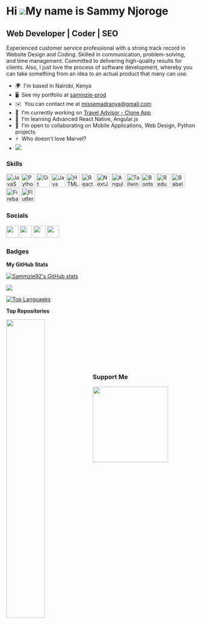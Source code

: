 Hi ![](https://user-images.githubusercontent.com/18350557/176309783-0785949b-9127-417c-8b55-ab5a4333674e.gif)My name is Sammy Njoroge
=====================================================================================================================================

Web Developer | Coder | SEO
---------------------------

Experienced customer service professional with a strong track record in Website Design and Coding. Skilled in communication, problem-solving, and time management. Committed to delivering high-quality results for clients. Also, I just love the process of software development, whereby you can take something from an idea to an actual product that many can use.

*   🌍  I'm based in Nairobi, Kenya
*   🖥️  See my portfolio at [sammzie-prod](http://sammzie-prod.com)
*   ✉️  You can contact me at [missemadranya@gmail.com](mailto:missemadranya@gmail.com)
*   🚀  I'm currently working on [Travel Advisor - Clone App](http://exp://exp.host/@sammzie_90/TravelBug?release-channel=default)
*   🧠  I'm learning Advanced React Native, Angular.js
*   🤝  I'm open to collaborating on Mobile Applications, Web Design, Python projects
*   ⚡  Who doesn't love Marvel?
*   <a href="https://www.twitter.com/missemadranya" target="_blank" rel="noreferrer"><img
                  src="https://img.shields.io/twitter/follow/missemadranya?logo=twitter&style=for-the-badge&color=0891b2&labelColor=1c1917"
                /></a>
  ### Skills 
<p align="left">
<a href="https://developer.mozilla.org/en-US/docs/Web/JavaScript" target="_blank" rel="noreferrer"><img src="https://raw.githubusercontent.com/danielcranney/readme-generator/main/public/icons/skills/javascript-colored.svg" width="36" height="36" alt="JavaScript" /></a>
<a href="https://www.python.org/" target="_blank" rel="noreferrer"><img src="https://raw.githubusercontent.com/danielcranney/readme-generator/main/public/icons/skills/python-colored.svg" width="36" height="36" alt="Python" /></a>
<a href="https://git-scm.com/" target="_blank" rel="noreferrer"><img src="https://raw.githubusercontent.com/danielcranney/readme-generator/main/public/icons/skills/git-colored.svg" width="36" height="36" alt="Git" /></a>
<a href="https://www.oracle.com/java/" target="_blank" rel="noreferrer"><img src="https://raw.githubusercontent.com/danielcranney/readme-generator/main/public/icons/skills/java-colored.svg" width="36" height="36" alt="Java" /></a>
<a href="https://developer.mozilla.org/en-US/docs/Glossary/HTML5" target="_blank" rel="noreferrer"><img src="https://raw.githubusercontent.com/danielcranney/readme-generator/main/public/icons/skills/html5-colored.svg" width="36" height="36" alt="HTML5" /></a>
<a href="https://reactjs.org/" target="_blank" rel="noreferrer"><img src="https://raw.githubusercontent.com/danielcranney/readme-generator/main/public/icons/skills/react-colored.svg" width="36" height="36" alt="React" /></a>
<a href="https://nextjs.org/docs" target="_blank" rel="noreferrer"><img src="https://raw.githubusercontent.com/danielcranney/readme-generator/main/public/icons/skills/nextjs-colored.svg" width="36" height="36" alt="NextJs" /></a>
<a href="https://angular.io/" target="_blank" rel="noreferrer"><img src="https://raw.githubusercontent.com/danielcranney/readme-generator/main/public/icons/skills/angularjs-colored.svg" width="36" height="36" alt="Angular" /></a>
<a href="https://tailwindcss.com/" target="_blank" rel="noreferrer"><img src="https://raw.githubusercontent.com/danielcranney/readme-generator/main/public/icons/skills/tailwindcss-colored.svg" width="36" height="36" alt="TailwindCSS" /></a>
<a href="https://getbootstrap.com/" target="_blank" rel="noreferrer"><img src="https://raw.githubusercontent.com/danielcranney/readme-generator/main/public/icons/skills/bootstrap-colored.svg" width="36" height="36" alt="Bootstrap" /></a>
<a href="https://redux.js.org/" target="_blank" rel="noreferrer"><img src="https://raw.githubusercontent.com/danielcranney/readme-generator/main/public/icons/skills/redux-colored.svg" width="36" height="36" alt="Redux" /></a>
<a href="https://babeljs.io/" target="_blank" rel="noreferrer"><img src="https://raw.githubusercontent.com/danielcranney/readme-generator/main/public/icons/skills/babel-colored.svg" width="36" height="36" alt="Babel" /></a>
<a href="https://firebase.google.com/" target="_blank" rel="noreferrer"><img src="https://raw.githubusercontent.com/danielcranney/readme-generator/main/public/icons/skills/firebase-colored.svg" width="36" height="36" alt="Firebase" /></a>
<a href="https://flutter.dev/" target="_blank" rel="noreferrer"><img src="https://raw.githubusercontent.com/danielcranney/readme-generator/main/public/icons/skills/flutter-colored.svg" width="36" height="36" alt="Flutter" /></a>
</p>


### Socials

<p align="left"> <a href="https://www.dribbble.com/sammzie92" target="_blank" rel="noreferrer"><img src="https://raw.githubusercontent.com/danielcranney/readme-generator/main/public/icons/socials/dribbble.svg" width="32" height="32" /></a> <a href="https://www.github.com/Sammzie92" target="_blank" rel="noreferrer"><img src="https://raw.githubusercontent.com/danielcranney/readme-generator/main/public/icons/socials/github.svg" width="32" height="32" /></a> <a href="https://www.linkedin.com/in/sammzie-njoro-992b26a3/" target="_blank" rel="noreferrer"><img src="https://raw.githubusercontent.com/danielcranney/readme-generator/main/public/icons/socials/linkedin.svg" width="32" height="32" /></a> <a href="https://www.twitter.com/missemadranya" target="_blank" rel="noreferrer"><img src="https://raw.githubusercontent.com/danielcranney/readme-generator/main/public/icons/socials/twitter.svg" width="32" height="32" /></a></p>

### Badges

<b>My GitHub Stats</b>

<a href="http://www.github.com/Sammzie92"><img src="https://github-readme-stats.vercel.app/api?username=Sammzie92&show_icons=true&hide=prs,issues,contribs&count_private=true&title_color=0891b2&text_color=ffffff&icon_color=64748b&bg_color=1e3a8a&hide_border=true&show_icons=true" alt="Sammzie92's GitHub stats" /></a>

<a href="http://www.github.com/Sammzie92"><img src="https://github-readme-streak-stats.herokuapp.com/?user=Sammzie92&stroke=ffffff&background=1e3a8a&ring=0891b2&fire=0891b2&currStreakNum=ffffff&currStreakLabel=0891b2&sideNums=ffffff&sideLabels=ffffff&dates=ffffff&hide_border=true" /></a>

<a href="https://github.com/Sammzie92" align="left"><img src="https://github-readme-stats.vercel.app/api/top-langs/?username=Sammzie92&langs_count=10&title_color=0891b2&text_color=ffffff&icon_color=64748b&bg_color=1e3a8a&hide_border=true&locale=en&custom_title=Top%20%Languages" alt="Top Languages" /></a>

<b>Top Repositories</b>

<div width="100%" align="center"><a href="https://github.com/Sammzie92/TravelBug" align="left"><img align="left" width="45%" src="https://github-readme-stats.vercel.app/api/pin/?username=Sammzie92&repo=TravelBug&title_color=0891b2&text_color=ffffff&icon_color=64748b&bg_color=1e3a8a&hide_border=true&locale=en" /></a></div><br /><br /><br /><br /><br /><br /><br />
                    
### Support Me

<a href="https://www.buymeacoffee.com/sammzie92"><img src="https://cdn.buymeacoffee.com/buttons/v2/default-yellow.png" width="200" /></a>
